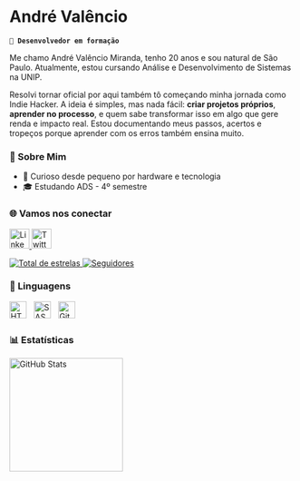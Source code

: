 # André Valêncio 

**`🚀 Desenvolvedor em formação`**

Me chamo André Valêncio Miranda, tenho 20 anos e sou natural de São Paulo. Atualmente, estou cursando Análise e Desenvolvimento de Sistemas na UNIP.

  Resolvi tornar oficial por aqui também tô começando minha jornada como Indie Hacker.
A ideia é simples, mas nada fácil: **criar projetos próprios**, **aprender no processo**, e quem sabe transformar isso em algo que gere renda e impacto real. Estou documentando meus passos, acertos e tropeços porque aprender com os erros também ensina muito.

### 🧠 Sobre Mim

- 🧩 Curioso desde pequeno por hardware e tecnologia
- 🎓 Estudando ADS - 4º semestre
  
### 🌐 Vamos nos conectar

<p align="">
  <a href="https://www.linkedin.com/in/andr%C3%A9-val%C3%AAncio-0b49b4266?utm_source=share&utm_campaign=share_via&utm_content=profile&utm_medium=android_app" target="blank">
    <img src="https://cdn.jsdelivr.net/gh/devicons/devicon/icons/linkedin/linkedin-original.svg" alt="LinkedIn" width="35" height="35"/>

<a href="https://x.com/decodevs_?t=5qzDvxO1v3UsiziTZPN3tg&s=09" target="blank">
    <img src="https://cdn.jsdelivr.net/gh/devicons/devicon/icons/twitter/twitter-original.svg" alt="Twitter" width="35" height="35"/>
</p>

<p align="left">
    </a> 
    <a href="https://github.com/DecoDevx?tab=repositories&sort=stargazers">
        <img 
            alt="Total de estrelas" 
            title="Total de estrelas GitHub" 
            src="https://custom-icon-badges.demolab.com/github/stars/decodevx?color=55960c&style=for-the-badge&labelColor=488207&logo=star&label=estrelas"
        />

  </a>
    <a href="https://github.com/DecoDevxh?tab=followers">
        <img 
            alt="Seguidores" 
            title="Me siga no GitHub" 
            src="https://custom-icon-badges.demolab.com/github/followers/decodevx?color=236ad3&labelColor=1155ba&style=for-the-badge&logo=github&label=Seguidores&logoColor=white"
        />
    </a>
    
</p>

### 🤖 Linguagens

<img 
    align="left" 
    alt="HTML"
    title="HTML" 
    width="30px" 
    style="padding-right: 10px;" 
    src="https://cdn.jsdelivr.net/gh/devicons/devicon@latest/icons/html5/html5-original.svg" 
/>

<img 
    align="left" 
    alt="SASS" 
    title="SASS"
    width="30px" 
    style="padding-right: 10px;" 
    src="https://cdn.jsdelivr.net/gh/devicons/devicon@latest/icons/sass/sass-original.svg" 
/>

<img 
    align="left" 
    alt="Git" 
    title="Git"
    width="30px" 
    style="padding-right: 10px;" 
    src="https://cdn.jsdelivr.net/gh/devicons/devicon@latest/icons/git/git-original.svg" 
/>

<br/>
<br/>

### 📊 Estatísticas

<p>
  <img 
    align="left" 
    alt="GitHub Stats" 
    height="200" 
    style="padding-right: 10px;" 
    src="https://github-readme-stats.vercel.app/api?username=decodevx&show_icons=true&theme=dark&include_all_commits=true&locale=pt-br" 
  />

</p>
